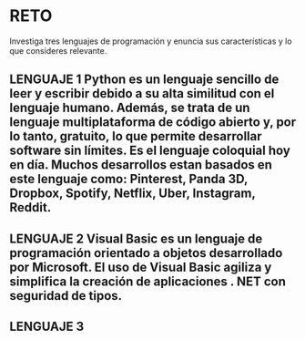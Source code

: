 # RETO
Investiga tres lenguajes de programación y enuncia sus características y lo que consideres relevante.

## LENGUAJE 1   Python es un lenguaje sencillo de leer y escribir debido a su alta similitud con el lenguaje humano. Además, se trata de un lenguaje multiplataforma de código abierto y, por lo tanto, gratuito, lo que permite desarrollar software sin límites. Es el lenguaje coloquial hoy en día. Muchos desarrollos estan basados en este lenguaje como: Pinterest, Panda 3D, Dropbox, Spotify, Netflix, Uber, Instagram, Reddit.

## LENGUAJE 2 Visual Basic es un lenguaje de programación orientado a objetos desarrollado por Microsoft. El uso de Visual Basic agiliza y simplifica la creación de aplicaciones . NET con seguridad de tipos.

## LENGUAJE 3 
